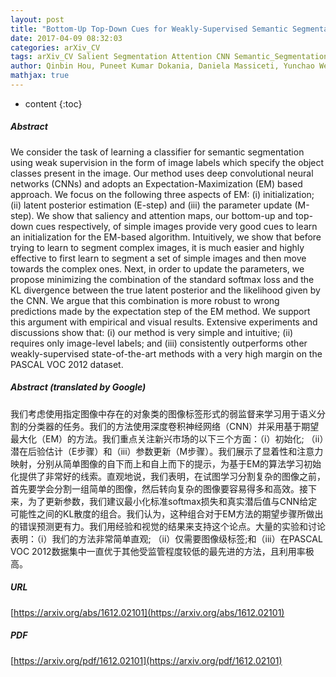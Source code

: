 ```yaml
---
layout: post
title: "Bottom-Up Top-Down Cues for Weakly-Supervised Semantic Segmentation"
date: 2017-04-09 08:32:03
categories: arXiv_CV
tags: arXiv_CV Salient Segmentation Attention CNN Semantic_Segmentation Prediction
author: Qinbin Hou, Puneet Kumar Dokania, Daniela Massiceti, Yunchao Wei, Ming-Ming Cheng, Philip Torr
mathjax: true
---
```


* content
{:toc}

##### Abstract
We consider the task of learning a classifier for semantic segmentation using weak supervision in the form of image labels which specify the object classes present in the image. Our method uses deep convolutional neural networks (CNNs) and adopts an Expectation-Maximization (EM) based approach. We focus on the following three aspects of EM: (i) initialization; (ii) latent posterior estimation (E-step) and (iii) the parameter update (M-step). We show that saliency and attention maps, our bottom-up and top-down cues respectively, of simple images provide very good cues to learn an initialization for the EM-based algorithm. Intuitively, we show that before trying to learn to segment complex images, it is much easier and highly effective to first learn to segment a set of simple images and then move towards the complex ones. Next, in order to update the parameters, we propose minimizing the combination of the standard softmax loss and the KL divergence between the true latent posterior and the likelihood given by the CNN. We argue that this combination is more robust to wrong predictions made by the expectation step of the EM method. We support this argument with empirical and visual results. Extensive experiments and discussions show that: (i) our method is very simple and intuitive; (ii) requires only image-level labels; and (iii) consistently outperforms other weakly-supervised state-of-the-art methods with a very high margin on the PASCAL VOC 2012 dataset.

##### Abstract (translated by Google)
我们考虑使用指定图像中存在的对象类的图像标签形式的弱监督来学习用于语义分割的分类器的任务。我们的方法使用深度卷积神经网络（CNN）并采用基于期望最大化（EM）的方法。我们重点关注新兴市场的以下三个方面：（i）初始化; （ii）潜在后验估计（E步骤）和（iii）参数更新（M步骤）。我们展示了显着性和注意力映射，分别从简单图像的自下而上和自上而下的提示，为基于EM的算法学习初始化提供了非常好的线索。直观地说，我们表明，在试图学习分割复杂的图像之前，首先要学会分割一组简单的图像，然后转向复杂的图像要容易得多和高效。接下来，为了更新参数，我们建议最小化标准softmax损失和真实潜后值与CNN给定可能性之间的KL散度的组合。我们认为，这种组合对于EM方法的期望步骤所做出的错误预测更有力。我们用经验和视觉的结果来支持这个论点。大量的实验和讨论表明：（i）我们的方法非常简单直观; （ii）仅需要图像级标签;和（iii）在PASCAL VOC 2012数据集中一直优于其他受监管程度较低的最先进的方法，且利用率极高。

##### URL
[https://arxiv.org/abs/1612.02101](https://arxiv.org/abs/1612.02101)

##### PDF
[https://arxiv.org/pdf/1612.02101](https://arxiv.org/pdf/1612.02101)

